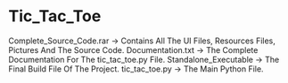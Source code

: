 # Tic_Tac_Toe
Complete_Source_Code.rar -> Contains All The UI Files, Resources Files, Pictures And The Source Code.
Documentation.txt -> The Complete Documentation For The tic_tac_toe.py File.
Standalone_Executable -> The Final Build File Of The Project.
tic_tac_toe.py -> The Main Python File.

